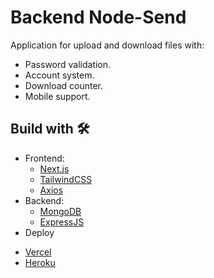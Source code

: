 # Backend Node-Send
Application for upload and download files with:
* Password validation.
* Account system.
* Download counter.
* Mobile support.

## Build with 🛠️
* Frontend:  
  - [Next.js](https://nextjs.org/)
  - [TailwindCSS](https://tailwindcss.com/)  
  - [Axios](https://axios-http.com/)  
* Backend:  
  - [MongoDB](https://www.mongodb.com/)
  - [ExpressJS](https://expressjs.com/)
* Deploy   
 - [Vercel](https://vercel.com/)
 - [Heroku](https://www.heroku.com/)
